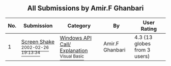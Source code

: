 ﻿<div align="center">

## All Submissions by Amir\.F Ghanbari

</div>

No.  | Submission | Category | By   | User Rating
---- | ---------- | -------- | ---- | -----------
1 | [Screen Shake<br /><sup>2002-02-26 19:13:34</sup>](https://github.com/Planet-Source-Code/amir-f-ghanbari-screen-shake__1-32121) | [Windows API Call/ Explanation<br /><sup>Visual Basic</sup>](../ByCategory/windows-api-call-explanation__1-39.md) | Amir\.F Ghanbari | 4.3 (13 globes from 3 users)
